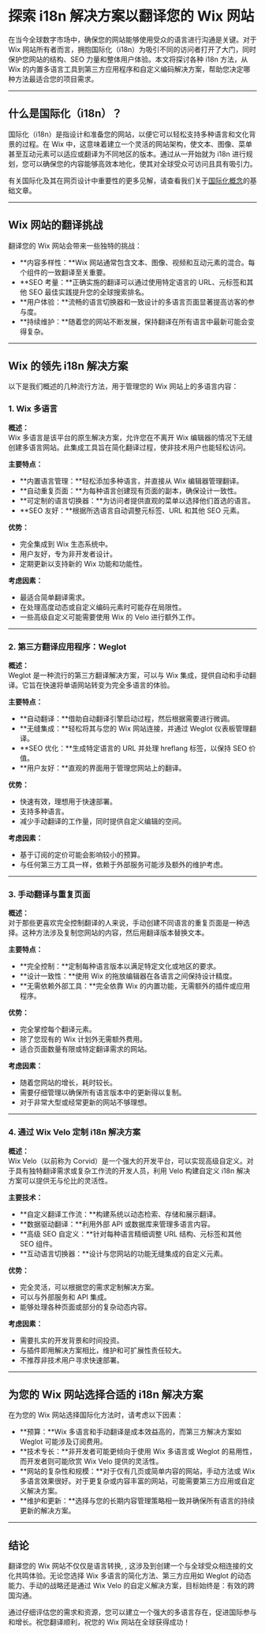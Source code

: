 # 探索 i18n 解决方案以翻译您的 Wix 网站

在当今全球数字市场中，确保您的网站能够使用受众的语言进行沟通是关键。对于 Wix 网站所有者而言，拥抱国际化（i18n）为吸引不同的访问者打开了大门，同时保护您网站的结构、SEO 力量和整体用户体验。本文将探讨各种 i18n 方法，从 Wix 的内置多语言工具到第三方应用程序和自定义编码解决方案，帮助您决定哪种方法最适合您的项目需求。

---

## 什么是国际化（i18n）？

国际化（i18n）是指设计和准备您的网站，以便它可以轻松支持多种语言和文化背景的过程。在 Wix 中，这意味着建立一个灵活的网站架构，使文本、图像、菜单甚至互动元素可以适应或翻译为不同地区的版本。通过从一开始就为 i18n 进行规划，您可以确保您的内容能够高效本地化，使其对全球受众可访问且具有吸引力。

有关国际化及其在网页设计中重要性的更多见解，请查看我们关于[国际化概念](https://github.com/aymericzip/intlayer/blob/main/docs/zh/concept_of_internationalization.md)的基础文章。

---

## Wix 网站的翻译挑战

翻译您的 Wix 网站会带来一些独特的挑战：

- **内容多样性：**Wix 网站通常包含文本、图像、视频和互动元素的混合。每个组件的一致翻译至关重要。
- **SEO 考量：**正确实施的翻译可以通过使用特定语言的 URL、元标签和其他 SEO 最佳实践提升您的全球搜索排名。
- **用户体验：**流畅的语言切换器和一致设计的多语言页面显著提高访客的参与度。
- **持续维护：**随着您的网站不断发展，保持翻译在所有语言中最新可能会变得复杂。

---

## Wix 的领先 i18n 解决方案

以下是我们概述的几种流行方法，用于管理您的 Wix 网站上的多语言内容：

### 1. Wix 多语言

**概述：**  
Wix 多语言是该平台的原生解决方案，允许您在不离开 Wix 编辑器的情况下无缝创建多语言网站。此集成工具旨在简化翻译过程，使非技术用户也能轻松访问。

**主要特点：**

- **内置语言管理：**轻松添加多种语言，并直接从 Wix 编辑器管理翻译。
- **自动重复页面：**为每种语言创建现有页面的副本，确保设计一致性。
- **可定制的语言切换器：**为访问者提供直观的菜单以选择他们首选的语言。
- **SEO 友好：**根据所选语言自动调整元标签、URL 和其他 SEO 元素。

**优势：**

- 完全集成到 Wix 生态系统中。
- 用户友好，专为非开发者设计。
- 定期更新以支持新的 Wix 功能和功能性。

**考虑因素：**

- 最适合简单翻译需求。
- 在处理高度动态或自定义编码元素时可能存在局限性。
- 一些高级自定义可能需要使用 Wix 的 Velo 进行额外工作。

---

### 2. 第三方翻译应用程序：Weglot

**概述：**  
Weglot 是一种流行的第三方翻译解决方案，可以与 Wix 集成，提供自动和手动翻译。它旨在快速将单语网站转变为完全多语言的体验。

**主要特点：**

- **自动翻译：**借助自动翻译引擎启动过程，然后根据需要进行微调。
- **无缝集成：**轻松将其与您的 Wix 网站连接，并通过 Weglot 仪表板管理翻译。
- **SEO 优化：**生成特定语言的 URL 并处理 hreflang 标签，以保持 SEO 价值。
- **用户友好：**直观的界面用于管理您网站上的翻译。

**优势：**

- 快速有效，理想用于快速部署。
- 支持多种语言。
- 减少手动翻译的工作量，同时提供自定义编辑的空间。

**考虑因素：**

- 基于订阅的定价可能会影响较小的预算。
- 与任何第三方工具一样，依赖于外部服务可能涉及额外的维护考虑。

---

### 3. 手动翻译与重复页面

**概述：**  
对于那些更喜欢完全控制翻译的人来说，手动创建不同语言的重复页面是一种选择。这种方法涉及复制您网站的内容，然后用翻译版本替换文本。

**主要特点：**

- **完全控制：**定制每种语言版本以满足特定文化或地区的要求。
- **设计一致性：**使用 Wix 的拖放编辑器在各语言之间保持设计精度。
- **无需依赖外部工具：**完全依靠 Wix 的内置功能，无需额外的插件或应用程序。

**优势：**

- 完全掌控每个翻译元素。
- 除了您现有的 Wix 计划外无需额外费用。
- 适合页面数量有限或特定翻译需求的网站。

**考虑因素：**

- 随着您网站的增长，耗时较长。
- 需要仔细管理以确保所有语言版本中的更新得以复制。
- 对于非常大型或经常更新的网站不够理想。

---

### 4. 通过 Wix Velo 定制 i18n 解决方案

**概述：**  
Wix Velo（以前称为 Corvid）是一个强大的开发平台，可以实现高级自定义。对于具有独特翻译需求或复杂工作流的开发人员，利用 Velo 构建自定义 i18n 解决方案可以提供无与伦比的灵活性。

**主要技术：**

- **自定义翻译工作流：**构建系统以动态检索、存储和展示翻译。
- **数据驱动翻译：**利用外部 API 或数据库来管理多语言内容。
- **高级 SEO 自定义：**针对每种语言精细调整 URL 结构、元标签和其他 SEO 组件。
- **互动语言切换器：**设计与您网站的功能无缝集成的自定义元素。

**优势：**

- 完全灵活，可以根据您的需求定制解决方案。
- 可以与外部服务和 API 集成。
- 能够处理各种页面或部分的复杂动态内容。

**考虑因素：**

- 需要扎实的开发背景和时间投资。
- 与插件即用解决方案相比，维护和可扩展性责任较大。
- 不推荐非技术用户寻求快速部署。

---

## 为您的 Wix 网站选择合适的 i18n 解决方案

在为您的 Wix 网站选择国际化方法时，请考虑以下因素：

- **预算：**Wix 多语言和手动翻译是成本效益高的，而第三方解决方案如 Weglot 可能涉及订阅费用。
- **技术专长：**非开发者可能更倾向于使用 Wix 多语言或 Weglot 的易用性，而开发者则可能欣赏 Wix Velo 提供的灵活性。
- **网站的复杂性和规模：**对于仅有几页或简单内容的网站，手动方法或 Wix 多语言效果很好。对于更复杂或内容丰富的网站，可能需要第三方应用或自定义解决方案。
- **维护和更新：**选择与您的长期内容管理策略相一致并确保所有语言的持续更新的解决方案。

---

## 结论

翻译您的 Wix 网站不仅仅是语言转换, , 这涉及到创建一个与全球受众相连接的文化共鸣体验。无论您选择 Wix 多语言的简化方法、第三方应用如 Weglot 的动态能力、手动的战略还是通过 Wix Velo 的自定义解决方案，目标始终是：有效的跨国沟通。

通过仔细评估您的需求和资源，您可以建立一个强大的多语言存在，促进国际参与和增长。祝您翻译顺利，祝您的 Wix 网站在全球获得成功！
